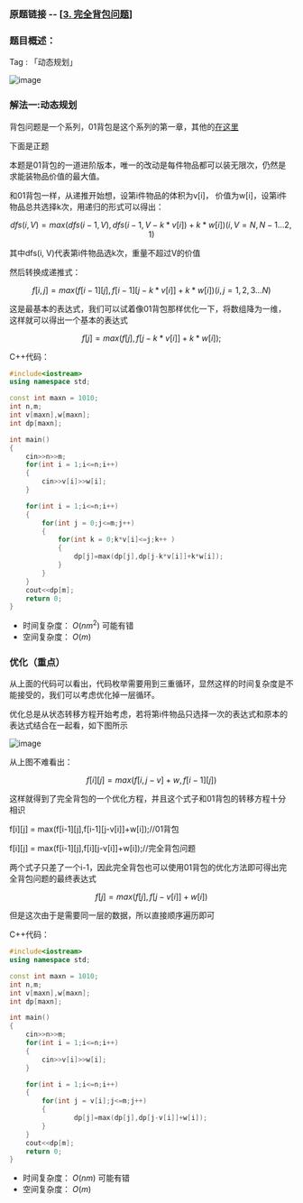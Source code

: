 ### 原题链接 -- [[3. 完全背包问题](https://www.acwing.com/problem/content/description/3/)]

### 题目概述：
Tag : 「动态规划」

![image](https://user-images.githubusercontent.com/99656524/225010647-ad6ebb64-acf9-430b-a974-b7e79d489f12.png)

### 解法一:动态规划
背包问题是一个系列，01背包是这个系列的第一章，其他的[在这里](https://github.com/na2co3hk/Alogrithm/tree/main/%E5%8A%A8%E6%80%81%E8%A7%84%E5%88%92/%E8%83%8C%E5%8C%85%E9%97%AE%E9%A2%98)

下面是正题

本题是01背包的一道进阶版本，唯一的改动是每件物品都可以装无限次，仍然是求能装物品价值的最大值。

和01背包一样，从递推开始想，设第i件物品的体积为v[i]， 价值为w[i]，设第i件物品总共选择k次，用递归的形式可以得出：

$$
       dfs(i, V) = max(dfs(i-1, V), dfs(i-1, V-k * v[i]) + k * w[i]) ( i, V = N,N-1...2,1 )
$$

其中dfs(i, V)代表第i件物品选k次，重量不超过V的价值

然后转换成递推式：

$$
   f[i,j] = max(f[i-1][j], f[i-1][j - k * v[i]] + k * w[i]) ( i, j = 1, 2, 3...N )
$$

这是最基本的表达式，我们可以试着像01背包那样优化一下，将数组降为一维，这样就可以得出一个基本的表达式

$$
   f[j]=max(f[j],f[j-k * v[i]]+k * w[i]); 
$$

C++代码：
```cpp
#include<iostream>
using namespace std;

const int maxn = 1010;
int n,m;
int v[maxn],w[maxn];
int dp[maxn];

int main()
{
    cin>>n>>m;
    for(int i = 1;i<=n;i++)
    {
        cin>>v[i]>>w[i];
    }

    for(int i = 1;i<=n;i++)
    {
        for(int j = 0;j<=m;j++)
        {
            for(int k = 0;k*v[i]<=j;k++ )
            {
                dp[j]=max(dp[j],dp[j-k*v[i]]+k*w[i]);
            }
        }
    }
    cout<<dp[m];
    return 0;
}
```
* 时间复杂度： $O(nm^2)$ 可能有错
* 空间复杂度： $O(m)$ 

### 优化（重点）
从上面的代码可以看出，代码枚举需要用到三重循环，显然这样的时间复杂度是不能接受的，我们可以考虑优化掉一层循环。

优化总是从状态转移方程开始考虑，若将第i件物品只选择一次的表达式和原本的表达式结合在一起看，如下图所示

![image](https://user-images.githubusercontent.com/99656524/225027827-a2525866-1893-49e0-ae8c-3b6273312d66.png)

从上图不难看出：

$$
  f[i][j]=max(f[i,j-v]+w , f[i-1][j])
$$

这样就得到了完全背包的一个优化方程，并且这个式子和01背包的转移方程十分相识

f[i][j] = max(f[i-1][j],f[i-1][j-v[i]]+w[i]);//01背包

f[i][j] = max(f[i-1][j],f[i][j-v[i]]+w[i]);//完全背包问题

两个式子只差了一个i-1，因此完全背包也可以使用01背包的优化方法即可得出完全背包问题的最终表达式

$$
 f[j]=max(f[j],f[j-v[i]]+w[i])
$$

但是这次由于是需要同一层的数据，所以直接顺序遍历即可

C++代码：
```cpp
#include<iostream>
using namespace std;

const int maxn = 1010;
int n,m;
int v[maxn],w[maxn];
int dp[maxn];

int main()
{
    cin>>n>>m;
    for(int i = 1;i<=n;i++)
    {
        cin>>v[i]>>w[i];
    }

    for(int i = 1;i<=n;i++)
    {
        for(int j = v[i];j<=m;j++)
        {
                dp[j]=max(dp[j],dp[j-v[i]]+w[i]);
        }
    }
    cout<<dp[m];
    return 0;
}
```
* 时间复杂度： $O(nm)$ 可能有错
* 空间复杂度： $O(m)$ 


